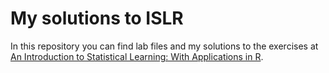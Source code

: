 # My solutions to ISLR

In this repository you can find lab files and my solutions to the exercises at <a href="http://www-bcf.usc.edu/~gareth/ISL/">An Introduction to Statistical Learning: With Applications in R</a>.

